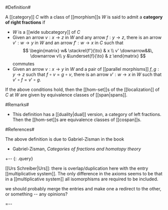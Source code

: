 #Definition#

A [[category]] $C$ with a class of [[morphism]]s $W$ is said to admit a **category of right fractions** if

* $W$ is a [[wide subcategory]] of $C$
* Given an arrow $v:x\to z$ in $W$ and any arrow $f: y\to z$, there is an arrow $v':w \to y$ in $W$ and an arrow $f':w \to x$ in $C$ such that
$$
\begin{matrix}
  w& \stackrel{f'}{\to} & x \\
  v' \downarrow&&\, \downarrow v\\
  y &\underset{f}{\to} & z
\end{matrix}
$$
commutes
* Given an arrow $v:x\to y$ in $W$ and a pair of [[parallel morphisms]] $f,g: y\to z$ such that $f\circ v = g \circ v$, there is an arrow $v':w\to x$ in $W$ such that $v'\circ f = v' \circ g$.

If the above conditions hold, then the [[hom-set]]s of the [[localization]] of $C$ at $W$ are given by equivalence classes of [[span|spans]].

#Remarks#

* This definition has a [[duality|dual]] version, a category of left fractions. Then the [[hom-set]]s are equivalence classes of [[cospan]]s.


#References#

The above definition is due to Gabriel-Zisman in the book 

* Gabriel-Zisman, _Categories of fractions and homotopy theory_



+-- {: .query}

[[Urs Schreiber|Urs]]: there is overlap/duplication here with the entry [[multiplicative system]]. The only difference in the axioms seems to be that in a [[multiplicative system]] all isomorphisms are required to be included.

we should probably merge the entries and make one a redirect to the other, or something -- any opinions?

=--